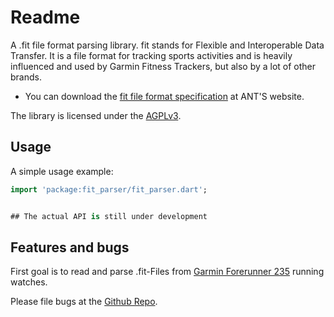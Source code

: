 # Readme

A .fit file format parsing library. fit stands for Flexible and Interoperable Data Transfer. It is
a file format for tracking sports activities and is heavily influenced and used by Garmin Fitness
Trackers, but also by a lot of other brands.

* You can download the [fit file format specification](https://www.thisisant.com/resources/fit/) at ANT'S website.

The library is licensed under the
[AGPLv3](https://github.com/3schweinehunde/fit_parser/blob/master/LICENSE).

## Usage

A simple usage example:

```dart
import 'package:fit_parser/fit_parser.dart';


## The actual API is still under development
```

## Features and bugs

First goal is to read and parse .fit-Files from
[Garmin Forerunner 235](https://buy.garmin.com/en-GB/GB/p/529988) running watches.

Please file bugs at the
[Github Repo](ttps://github.com/3schweinehunde/fit_parser).
